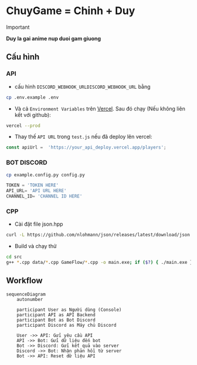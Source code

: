 # ChuyGame = Chinh + Duy
>[!Important]
>**Duy la gai anime nup duoi gam giuong**
## Cấu hình
### API
- cấu hình `DISCORD_WEBHOOK_URLDISCORD_WEBHOOK_URL` bằng
```bash
cp .env.example .env
```
- Và cả `Environment Variables` trên [Vercel](https://vercel.com/).
Sau đó chạy (Nếu không liên kết với github):
```bash
vercel --prod
```
- Thay thế `API URL` trong `test.js` nếu đã deploy lên vercel:
```js
const apiUrl =  'https://your_api_deploy.vercel.app/players';
```
### BOT DISCORD
```bash
cp example.config.py config.py
```
```py
TOKEN = 'TOKEN HERE'
API_URL= 'API URL HERE'
CHANNEL_ID= 'CHANNEL ID HERE'
```
### CPP
- Cài đặt file json.hpp
```bash
curl -L https://github.com/nlohmann/json/releases/latest/download/json.hpp -o src/data/json.hpp
```
- Build và chạy thử
```bash
cd src
g++ *.cpp data/*.cpp GameFlow/*.cpp -o main.exe; if ($?) { ./main.exe }
```
## Workflow 
```mermaid
sequenceDiagram  
    autonumber

    participant User as Người dùng (Console)
    participant API as API Backend
    participant Bot as Bot Discord
    participant Discord as Máy chủ Discord

    User ->> API: Gửi yêu cầu API
    API ->> Bot: Gửi dữ liệu đến bot
    Bot ->> Discord: Gửi kết quả vào server
    Discord ->> Bot: Nhận phản hồi từ server
    Bot ->> API: Reset dữ liệu API

